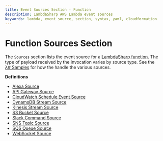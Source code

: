 ```yaml
---
title: Event Sources Section - Function
description: LambdaSharp AWS Lambda event sources
keywords: lambda, event source, section, syntax, yaml, cloudformation
---
```

# Function Sources Section

The `Sources` section lists the event source for a [LambdaSharp function](Module-Function.md). The type of payload received by the invocation varies by source type. See the [λ# Samples](https://github.com/LambdaSharp/LambdaSharpTool/tree/master/Samples/) for how the handle the various sources.

__Definitions__
* [Alexa Source](Module-Function-Sources-Alexa.md)
* [API Gateway Source](Module-Function-Sources-APIGateway.md)
* [CloudWatch Schedule Event Source](Module-Function-Sources-Schedule.md)
* [DynamoDB Stream Source](Module-Function-Sources-DynamoDB.md)
* [Kinesis Stream Source](Module-Function-Sources-Kinesis.md)
* [S3 Bucket Source](Module-Function-Sources-S3.md)
* [Slack Command Source](Module-Function-Sources-SlackCommand.md)
* [SNS Topic Source](Module-Function-Sources-SNS.md)
* [SQS Queue Source](Module-Function-Sources-SQS.md)
* [WebSocket Source](Module-Function-Sources-WebSocket.md)
